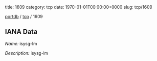 title: 1609
category: tcp
date: 1970-01-01T00:00:00+0000
slug: tcp/1609

[portdb](/) / [tcp](/category/tcp.html) / 1609


## IANA Data

_Name:_ isysg-lm

_Description:_ isysg-lm

